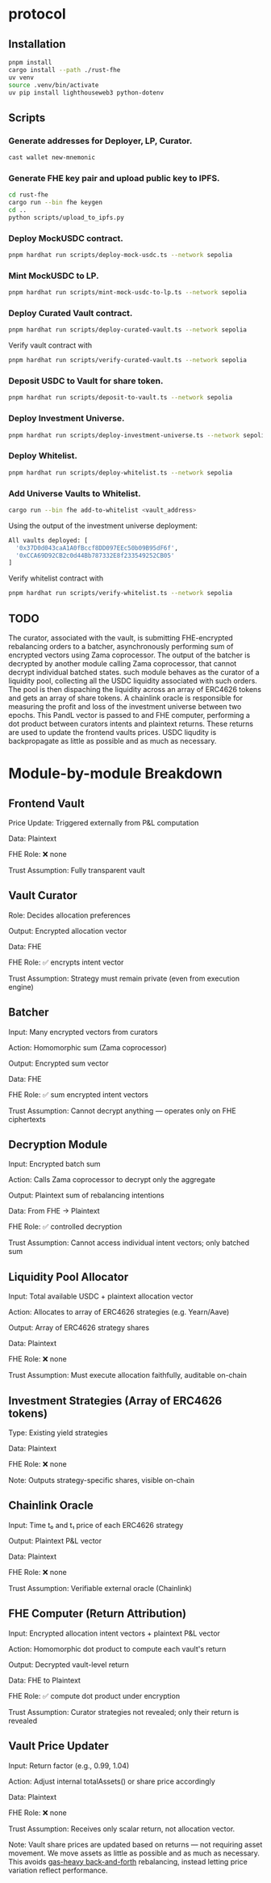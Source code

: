 # protocol

## Installation

```bash
pnpm install
cargo install --path ./rust-fhe
uv venv
source .venv/bin/activate
uv pip install lighthouseweb3 python-dotenv
```

## Scripts

### Generate addresses for Deployer, LP, Curator.

```bash
cast wallet new-mnemonic
```

### Generate FHE key pair and upload public key to IPFS.

```bash
cd rust-fhe
cargo run --bin fhe keygen
cd .. 
python scripts/upload_to_ipfs.py
```

### Deploy MockUSDC contract.

```bash
pnpm hardhat run scripts/deploy-mock-usdc.ts --network sepolia
```

### Mint MockUSDC to LP.

```bash
pnpm hardhat run scripts/mint-mock-usdc-to-lp.ts --network sepolia
```

### Deploy Curated Vault contract.

```bash
pnpm hardhat run scripts/deploy-curated-vault.ts --network sepolia
```

Verify vault contract with

```bash
pnpm hardhat run scripts/verify-curated-vault.ts --network sepolia
```

### Deposit USDC to Vault for share token.

```bash
pnpm hardhat run scripts/deposit-to-vault.ts --network sepolia
```

### Deploy Investment Universe.

```bash
pnpm hardhat run scripts/deploy-investment-universe.ts --network sepolia
```

### Deploy Whitelist.

```bash
pnpm hardhat run scripts/deploy-whitelist.ts --network sepolia
```

### Add Universe Vaults to Whitelist.

```bash
cargo run --bin fhe add-to-whitelist <vault_address>
```

Using the output of the investment universe deployment:

```bash
All vaults deployed: [
  '0x37D0d043caA1A0fBccf8DD097EEc50b09B95dF6f',
  '0xCCA69D92CB2c0d44Bb787332E8f233549252CB05'
]
```

Verify whitelist contract with

```bash
pnpm hardhat run scripts/verify-whitelist.ts --network sepolia
```




<!-- Submit encrypted order to Vault.

```bash
cargo run --bin fhe encrypt-and-submit
pnpm hardhat run scripts/submit-encrypted-order.ts --network sepolia
``` -->

## TODO

The curator, associated with the vault, is submitting FHE-encrypted rebalancing orders to a batcher, asynchronously performing sum of encrypted vectors using Zama coprocessor. The output of the batcher is decrypted by another module calling Zama coprocessor, that cannot decrypt individual batched states. such module behaves as the curator of a liquidity pool, collecting all the USDC liquidity associated with such orders. The pool is then dispaching the liquidity across an array of ERC4626 tokens and gets an array of share tokens. A chainlink oracle is responsible for measuring the profit and loss of the investment universe between two epochs. This PandL vector is passed to and FHE computer, performing a dot product between curators intents and plaintext returns. These returns are used to update the frontend vaults prices. USDC liqudity is backpropagate as little as possible and as much as necessary.

# Module-by-module Breakdown

## Frontend Vault

Price Update: Triggered externally from P&L computation

Data: Plaintext

FHE Role: ❌ none

Trust Assumption: Fully transparent vault

## Vault Curator

Role: Decides allocation preferences

Output: Encrypted allocation vector

Data: FHE

FHE Role: ✅ encrypts intent vector

Trust Assumption: Strategy must remain private (even from execution engine)

## Batcher

Input: Many encrypted vectors from curators

Action: Homomorphic sum (Zama coprocessor)

Output: Encrypted sum vector

Data: FHE

FHE Role: ✅ sum encrypted intent vectors

Trust Assumption: Cannot decrypt anything — operates only on FHE ciphertexts

## Decryption Module

Input: Encrypted batch sum

Action: Calls Zama coprocessor to decrypt only the aggregate

Output: Plaintext sum of rebalancing intentions

Data: From FHE → Plaintext

FHE Role: ✅ controlled decryption

Trust Assumption: Cannot access individual intent vectors; only batched sum

## Liquidity Pool Allocator

Input: Total available USDC + plaintext allocation vector

Action: Allocates to array of ERC4626 strategies (e.g. Yearn/Aave)

Output: Array of ERC4626 strategy shares

Data: Plaintext

FHE Role: ❌ none

Trust Assumption: Must execute allocation faithfully, auditable on-chain

## Investment Strategies (Array of ERC4626 tokens)

Type: Existing yield strategies

Data: Plaintext

FHE Role: ❌ none

Note: Outputs strategy-specific shares, visible on-chain

## Chainlink Oracle

Input: Time t₀ and t₁ price of each ERC4626 strategy

Output: Plaintext P&L vector

Data: Plaintext

FHE Role: ❌ none

Trust Assumption: Verifiable external oracle (Chainlink)

## FHE Computer (Return Attribution)

Input: Encrypted allocation intent vectors + plaintext P&L vector

Action: Homomorphic dot product to compute each vault's return

Output: Decrypted vault-level return

Data: FHE to Plaintext

FHE Role: ✅ compute dot product under encryption

Trust Assumption: Curator strategies not revealed; only their return is revealed

## Vault Price Updater

Input: Return factor (e.g., 0.99, 1.04)

Action: Adjust internal totalAssets() or share price accordingly

Data: Plaintext

FHE Role: ❌ none

Trust Assumption: Receives only scalar return, not allocation vector.

Note: Vault share prices are updated based on returns — not requiring asset movement. We move assets as little as possible and as much as necessary. This avoids [gas-heavy back-and-forth](https://github.com/OrionFinanceAI/orionfinance-app/blob/91ede5ef8cc37687cd4b8b42ba534d1fed79711d/app.py) rebalancing, instead letting price variation reflect performance.
